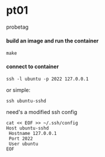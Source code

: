 # pt01
probetag





#### build an image and run the container
```
make
```

#### connect to container
```
ssh -l ubuntu -p 2022 127.0.0.1
```

or simple:

```
ssh ubuntu-sshd
```
need's a modified ssh config


```
cat << EOF >> ~/.ssh/config
Host ubuntu-sshd
 Hostname 127.0.0.1
 Port 2022
 User ubuntu
EOF
```
